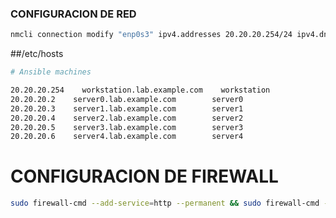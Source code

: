 ### CONFIGURACION DE RED


````bash
nmcli connection modify "enp0s3" ipv4.addresses 20.20.20.254/24 ipv4.dns 1.1.1.1 +ipv4.dns 1.0.0.1 autoconnect yes
````

##/etc/hosts

````bash
# Ansible machines

20.20.20.254    workstation.lab.example.com    workstation
20.20.20.2    server0.lab.example.com        server0
20.20.20.3    server1.lab.example.com        server1
20.20.20.4    server2.lab.example.com        server2
20.20.20.5    server3.lab.example.com        server3
20.20.20.6    server4.lab.example.com        server4
````

# CONFIGURACION DE FIREWALL
````bash
sudo firewall-cmd --add-service=http --permanent && sudo firewall-cmd --reload
````
